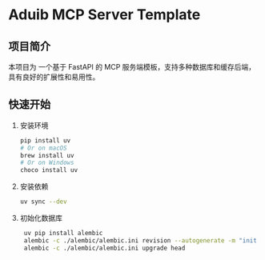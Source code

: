 # Aduib MCP Server Template
## 项目简介

本项目为 一个基于 FastAPI 的 MCP 服务端模板，支持多种数据库和缓存后端，具有良好的扩展性和易用性。

## 快速开始
1. 安装环境
    ```bash
    pip install uv
    # Or on macOS
    brew install uv
    # Or on Windows
    choco install uv
    ```
2. 安装依赖
   ```bash
   uv sync --dev
    ```
  
3. 初始化数据库
   ```bash
    uv pip install alembic
    alembic -c ./alembic/alembic.ini revision --autogenerate -m "init table"
    alembic -c ./alembic/alembic.ini upgrade head
   ```
